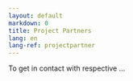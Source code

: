 ```yaml
---
layout: default
markdown: 0
title: Project Partners
lang: en
lang-ref: projectpartner
---
```


To get in contact with respective ...